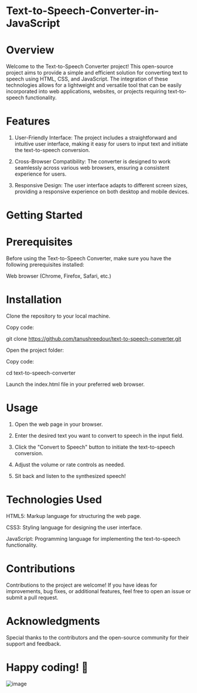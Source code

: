 # Text-to-Speech-Converter-in-JavaScript

# Overview
Welcome to the Text-to-Speech Converter project! This open-source project aims to provide a simple and efficient solution for converting text to speech using HTML, CSS, and JavaScript. The integration of these technologies allows for a lightweight and versatile tool that can be easily incorporated into web applications, websites, or projects requiring text-to-speech functionality.

# Features
1. User-Friendly Interface: The project includes a straightforward and intuitive user interface, making it easy for users to input text and initiate the text-to-speech conversion.

2. Cross-Browser Compatibility: The converter is designed to work seamlessly across various web browsers, ensuring a consistent experience for users.

3. Responsive Design: The user interface adapts to different screen sizes, providing a responsive experience on both desktop and mobile devices.

# Getting Started
# Prerequisites
Before using the Text-to-Speech Converter, make sure you have the following prerequisites installed:

Web browser (Chrome, Firefox, Safari, etc.)
# Installation
Clone the repository to your local machine.

Copy code: 

git clone https://github.com/tanushreedour/text-to-speech-converter.git 

Open the project folder:

Copy code:

cd text-to-speech-converter

Launch the index.html file in your preferred web browser.

# Usage
1. Open the web page in your browser.

2. Enter the desired text you want to convert to speech in the input field.

3. Click the "Convert to Speech" button to initiate the text-to-speech conversion.

4. Adjust the volume or rate controls as needed.

4. Sit back and listen to the synthesized speech!

# Technologies Used
HTML5: Markup language for structuring the web page.

CSS3: Styling language for designing the user interface.

JavaScript: Programming language for implementing the text-to-speech functionality.

# Contributions
Contributions to the project are welcome! If you have ideas for improvements, bug fixes, or additional features, feel free to open an issue or submit a pull request.

# Acknowledgments
Special thanks to the contributors and the open-source community for their support and feedback.

# Happy coding! 🚀


![image](https://github.com/tanushreedour/Text-to-Speech-Converter-in-JavaScript/assets/147717390/a9d6d597-d3e4-4194-ab6d-09e26058086d)
